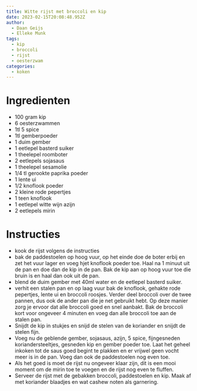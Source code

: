 ```yaml
---
title: Witte rijst met broccoli en kip
date: 2023-02-15T20:08:48.952Z
author:
  - Daan Geijs
  - Elleke Munk
tags:
  - kip
  - broccoli
  - rijst
  - oesterzwam
categories:
  - koken
---
```

# I﻿ngredienten

* 1﻿00 gram kip
* 6﻿ oesterzwammen
* 1﻿tl 5 spice
* 1﻿tl gemberpoeder
* 1﻿ duim gember
* 1﻿ eetlepel basterd suiker
* 1﻿ theelepel roomboter
* 2﻿ eetlepels sojasaus
* 1﻿ theelepel sesamolie
* 1﻿/4 tl gerookte paprika poeder
* 1﻿ lente ui
* 1﻿/2 knoflook poeder
* 2﻿ kleine rode pepertjes
* 1﻿ teen knoflook
* 1﻿ eetlepel witte wijn azijn
* 2﻿ eetlepels mirin

# I﻿nstructies

* k﻿ook de rijst volgens de instructies
* b﻿ak de paddestoelen op hoog vuur, op het einde doe de boter erbij en zet het vuur lager en voeg hjet knoflook poeder toe. Haal na 1 minuut uit de pan en doe dan de kip in de pan. Bak de kip aan op hoog vuur toe die bruin is en haal dan ook uit de pan.
* b﻿lend de duim gember met 40ml water en de eetlepel basterd suiker.
* v﻿erhit een stalen pan en op laag vuur bak de knoflook, gehakte rode pepertjes, lente ui en broccoli roosjes. Verder deel broccoli over de twee pannen, dus ook de ander pan die je net gebruikt hebt. Op deze manier zorg je ervoor dat alle broccoli goed en snel aanbakt. Bak de broccoli kort voor ongeveer 4 minuten en voeg dan alle broccoli toe aan de stalen pan.
* S﻿nijdt de kip in stukjes en snijd de stelen van de koriander en snijdt de stelen fijn. 
* V﻿oeg nu de geblende gember, sojasaus, azijn, 5 spice, fijngesneden koriandersteeltjes, gesneden kip en gember poeder toe. Laat het geheel inkoken tot de saus goed begint te plakken en er vrijwel geen vocht meer is in de pan. Voeg dan ook de paddestoelen nog even toe.
* A﻿ls het goed is moet de rijst nu ongeveer klaar zijn, dit is een mooi moment om de mirin toe te voegen en de rijst nog even te fluffen.
* S﻿erveer de rijst met de gebakken broccoli, paddestoelen en kip. Maak af met koriander blaadjes en wat cashew noten als garnering.